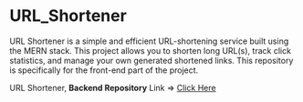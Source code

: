# URL_Shortener
URL Shortener is a simple and efficient URL-shortening service built using the MERN stack. This project allows you to shorten long URL(s), track click statistics, and manage your own generated shortened links. This repository is specifically for the front-end part of the project.

URL Shortener, **Backend Repository** Link => [Click Here](https://github.com/GS-GauravSingh/URL_Shortener_Backend)

